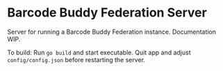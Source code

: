 # Barcode Buddy Federation Server

Server for running a Barcode Buddy Federation instance. Documentation WIP.

To build: Run `go build` and start executable. Quit app and adjust `config/config.json` before restarting the server.

